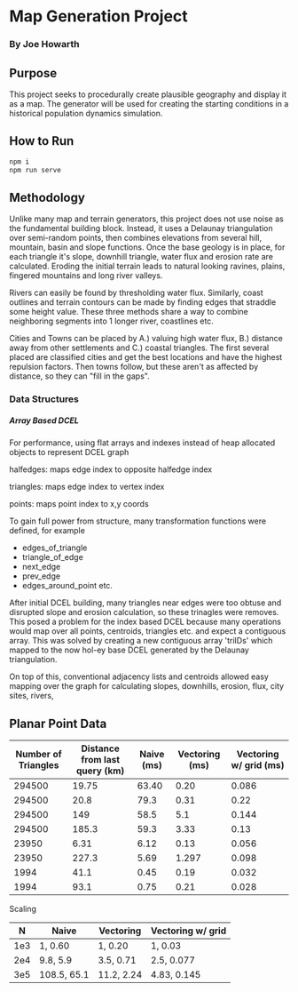 # Map Generation Project
### By Joe Howarth

## Purpose
This project seeks to procedurally create plausible geography 
and display it as a map.
The generator will be used for creating the starting 
conditions in a historical population dynamics simulation.

## How to Run

```bash
npm i
npm run serve
```

## Methodology
Unlike many map and terrain generators, this project does 
not use noise as the fundamental building block.
Instead, it uses a Delaunay triangulation over 
semi-random points, then combines elevations from several
hill, mountain, basin and slope functions. Once the base 
geology is in place, for each triangle it's slope, downhill triangle,
water flux and erosion rate are calculated. Eroding the initial 
terrain leads to natural looking ravines, plains, fingered mountains 
and long river valleys. 

Rivers can easily be found by thresholding water flux. Similarly, coast
outlines and terrain contours can be made by finding edges that straddle
some height value. These three methods share a way to combine neighboring 
segments into 1 longer river, coastlines etc.

Cities and Towns can be placed by A.) valuing high water flux, 
B.) distance away from other settlements and C.) coastal triangles. 
The first several placed are classified cities and  get the best 
locations and have the highest repulsion factors. Then towns follow,
but these aren't as affected by distance, so they can 
"fill in the gaps". 


### Data Structures

##### Array Based DCEL

For performance, using flat arrays and indexes instead of heap 
allocated objects to represent DCEL graph

halfedges: maps edge index to opposite halfedge index

triangles: maps edge index to vertex index

points: maps point index to x,y coords

To gain full power from structure, many transformation functions 
were defined, for example

- edges_of_triangle
- triangle_of_edge
- next_edge
- prev_edge
- edges_around_point    etc.

After initial DCEL building, many triangles near edges were too 
obtuse and disrupted slope and erosion calculation, so these trinagles
were removes. This posed a problem for the index based DCEL because 
many operations would map over all points, centroids, triangles etc. 
and expect a contiguous array. This was solved by creating a new 
contiguous array 'triIDs' which mapped to the now hol-ey base DCEL
generated by the Delaunay triangulation.

On top of this, conventional adjacency lists and centroids allowed
easy mapping over the graph for calculating slopes, 
downhills, erosion, flux, city sites, rivers,  

## Planar Point Data

| Number of Triangles| Distance from last query (km)| Naive (ms)| Vectoring (ms)| Vectoring w/ grid (ms)| 
| ---------  | -------| --------- | ---------- | -------- | 
|  294500  | 19.75    | 63.40 | 0.20  | 0.086 | 
|  294500  | 20.8     | 79.3  | 0.31  | 0.22 | 
|  294500  | 149      | 58.5  | 5.1   | 0.144 | 
|  294500  | 185.3    | 59.3  | 3.33  | 0.13 | 
|  23950   | 6.31 | 6.12 | 0.13   | 0.056 | 
|  23950   | 227.3 | 5.69 | 1.297 | 0.098 | 
|  1994   | 41.1 | 0.45 | 0.19    | 0.032 | 
|  1994   | 93.1 |  0.75 | 0.21  |   0.028| 


Scaling 

| N | Naive | Vectoring | Vectoring w/ grid |
| ----- | ---- | ---- | --- |
| 1e3 | 1, 0.60 | 1, 0.20 | 1, 0.03| 
| 2e4 | 9.8, 5.9 |  3.5, 0.71 | 2.5, 0.077|
| 3e5 | 108.5, 65.1 | 11.2, 2.24 | 4.83, 0.145
